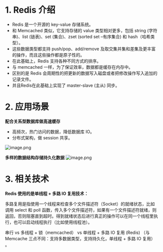 # 1. Redis 介绍
- Redis 是一个开源的 key-value 存储系统。
- 和 Memcached 类似，它支持存储的 value 类型相对更多，包括 string (字符串)、list (链表)、set (集合)、zset (sorted set –有序集合) 和 hash（哈希类型）。
- 这些数据类型都支持 push/pop、add/remove 及取交集并集和差集及更丰富的操作，而且这些操作都是原子性的。
- 在此基础上，Redis 支持各种不同方式的排序。
- 与 memcached 一样，为了保证效率，数据都是缓存在内存中。
- 区别的是 Redis 会周期性的把更新的数据写入磁盘或者把修改操作写入追加的记录文件。
- 并且Redis在此基础上实现了 master-slave (主从) 同步。

# 2. 应用场景
**配合关系型数据库做高速缓存**

- 高频次，热门访问的数据，降低数据库 IO。
- 分布式架构，做 session 共享。

![image.png](https://cdn.nlark.com/yuque/0/2022/png/25452040/1644993059217-fe7291ac-7b07-4b32-9d0d-a38fb6eba49a.png#clientId=ucdb0dffc-8761-4&crop=0&crop=0&crop=1&crop=1&from=paste&height=261&id=u36276336&margin=%5Bobject%20Object%5D&name=image.png&originHeight=261&originWidth=556&originalType=binary&ratio=1&rotation=0&showTitle=false&size=75648&status=done&style=none&taskId=u61f30d2b-dbb3-4fe7-a805-43a1fe31ab8&title=&width=556)

**多样的数据结构存储持久化数据**
![image.png](https://cdn.nlark.com/yuque/0/2022/png/25452040/1644993112278-a375f9bb-6110-4afb-94ae-657f41e14d9f.png#clientId=ucdb0dffc-8761-4&crop=0&crop=0&crop=1&crop=1&from=paste&height=242&id=u0d9690ae&margin=%5Bobject%20Object%5D&name=image.png&originHeight=242&originWidth=550&originalType=binary&ratio=1&rotation=0&showTitle=false&size=109817&status=done&style=none&taskId=uadbfc837-b44f-47f2-9b6d-7edeb1675da&title=&width=550)
# 3. 相关技术
**Redis 使用的是单线程 + 多路 IO 复用技术：**

多路复用是指使用一个线程来检查多个文件描述符（Socket）的就绪状态，比如调用 select 和 poll 函数，传入多个文件描述符，如果有一个文件描述符就绪，则返回，否则阻塞直到超时。得到就绪状态后进行真正的操作可以在同一个线程里执行，也可以启动线程执行（比如使用线程池）。

串行 vs 多线程 + 锁（memcached） vs 单线程 + 多路 IO 复用 (Redis)
（与 Memcache 三点不同：支持多数据类型，支持持久化，单线程 + 多路 IO 复用） 。

